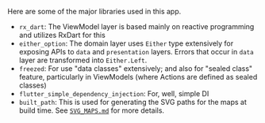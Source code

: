 Here are some of the major libraries used in this app.

- `rx_dart`: The ViewModel layer is based mainly on reactive programming and utilizes RxDart for this
- `either_option`: The domain layer uses `Either` type extensively for exposing APIs to `data` and `presentation` layers. Errors that occur in `data` layer are transformed into `Either.Left`.
- `freezed`: For use "data classes" extensively; and also for "sealed class" feature, particularly in ViewModels (where Actions are defined as sealed classes)
- `flutter_simple_dependency_injection`: For, well, simple DI
- `built_path`: This is used for generating the SVG paths for the maps at build time. See [`SVG_MAPS.md`](SVG_MAPS.md) for more details.